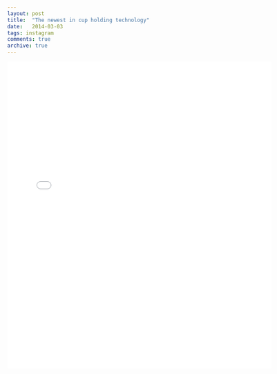 ```yaml
---
layout: post
title:  "The newest in cup holding technology"
date:   2014-03-03
tags: instagram
comments: true
archive: true
---
```


<iframe src="//instagram.com/p/lFYzoZIqh5/embed/" width="612" height="710" frameborder="0" scrolling="no" allowtransparency="true"></iframe>